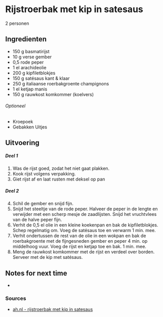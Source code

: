 # Rijstroerbak met kip in satesaus

2 personen

## Ingredienten

* 150 g basmatirijst
* 10 g verse gember
* 0,5 rode peper
* 1 el arachideolie
* 200 g kipfiletblokjes
* 150 g satésaus kant & klaar
* 250 g italiaanse roerbakgroente champignons
* 1 el ketjap manis
* 150 g rauwkost komkommer (koelvers)

###### Optioneel

* Kroepoek
* Gebakken Uitjes

## Uitvoering

##### Deel 1

1. Was de rijst goed, zodat het niet gaat plakken.
2. Kook rijst volgens verpakking.
3. Giet rijst af en laat rusten met deksel op pan

##### Deel 2

4. Schil de gember en snijd fijn. 
5. Snijd het steeltje van de rode peper. Halveer de peper in de lengte en verwijder met een scherp mesje de zaadlijsten. Snijd het vruchtvlees van de halve peper fijn.
6. Verhit de 0,5 el olie in een kleine koekenpan en bak de kipfiletblokjes. Schep regelmatig om. Voeg de satésaus toe en verwarm 1 min. mee.
7. Verhit ondertussen de rest van de olie in een wokpan en bak de roerbakgroente met de fijngesneden gember en peper 4 min. op middelhoog vuur. Voeg de rijst en ketjap toe en bak. 1 min. mee.
8. Meng de rauwkost komkommer met de rijst en verdeel over borden. Serveer met de kip met satésaus.

## Notes for next time

*

### Sources

* [ah.nl - rijstroerbak met kip in satesaus](https://www.ah.nl/allerhande/recept/R-R1195224/rijstroerbak-met-kip-in-satesaus)